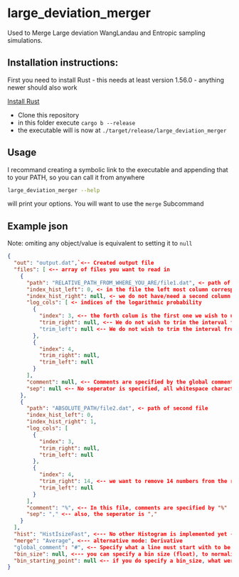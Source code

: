 # large_deviation_merger

Used to Merge Large deviation WangLandau and Entropic sampling simulations.

## Installation instructions:

First you need to install Rust - this needs at least version 1.56.0 - anything newer should also work

[Install Rust](https://rustup.rs/) 

* Clone this repository
* in this folder execute `cargo b --release`
* the executable will is now at `./target/release/large_deviation_merger`

## Usage

I recommand creating a symbolic link to the executable and appending that to your PATH,
so you can call it from anywhere

```bash
large_deviation_merger --help
```
will print your options. You will want to use the `merge` Subcommand 

## Example json

Note: omiting any object/value is equivalent to setting it to `null`

```json
{
  "out": "output.dat",`<-- Created output file
  "files": [ <-- array of files you want to read in
    {
      "path": "RELATIVE_PATH_FROM_WHERE_YOU_ARE/file1.dat", <- path of first file
      "index_hist_left": 0, <- in the file the left most column corresponds to the histogram bins
      "index_hist_right": null, <- we do not have/need a second column
      "log_cols": [ <- indices of the logarithmic probability
        {
          "index": 3, <-- the forth colum is the first one we wish to use
          "trim_right": null, <-- We do not wish to trim the interval from the right - note: NaNs are automatically trimed
          "trim_left": null <-- We do not wish to trim the interval from the left - note: NaNs are automatically trimed
        },
        {
          "index": 4,
          "trim_right": null,
          "trim_left": null
        }
      ],
      "comment": null, <-- Comments are specified by the global comment, here "#"
      "sep": null <-- No seperator is specified, all whitespace characters will do
    },
    {
      "path": "ABSOLUTE_PATH/file2.dat", <- path of second file
      "index_hist_left": 0,
      "index_hist_right": 1,
      "log_cols": [
        {
          "index": 3,
          "trim_right": null,
          "trim_left": null
        },
        {
          "index": 4,
          "trim_right": 14, <-- we want to remove 14 numbers from the right - after the NaNs are already removed
          "trim_left": null
        }
      ],
      "comment": "%", <-- In this file, comments are specified by "%"
      "sep": "," <-- also, the seperator is ","
    }
  ],
  "hist": "HistIsizeFast", <--- No other Histogram is implemented yet - can be omitted, this is the default
  "merge": "Average", <--- alternative mode: Derivative
  "global_comment": "#", <-- Specify what a line must start with to be ignored
  "bin_size": null, <--- you can specify a bin size (float), to normalize the integral instead of the sum
  "bin_starting_point": null <-- if you do specify a bin_size, what were should the merged interval start? 
}
```
